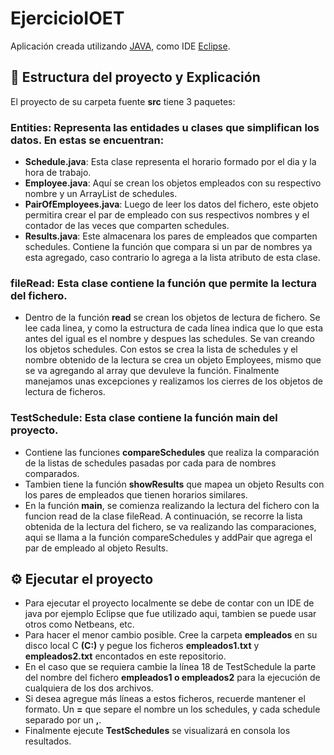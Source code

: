 # EjercicioIOET

Aplicación creada utilizando [JAVA](https://www.java.com/es/), como IDE [Eclipse](https://www.eclipse.org/).

## :page_facing_up: Estructura del proyecto y Explicación
El proyecto de su carpeta fuente **src** tiene 3 paquetes:  
### **Entities**: Representa las entidades u clases que simplifican los datos. En estas se encuentran:  
  - **Schedule.java**: Esta clase representa el horario formado por el dia y la hora de trabajo.  
  - **Employee.java**: Aquí se crean los objetos empleados con su respectivo nombre y un ArrayList de schedules.  
  - **PairOfEmployees.java**: Luego de leer los datos del fichero, este objeto permitira crear el par de empleado con sus respectivos nombres y el contador de las veces que comparten schedules.  
  - **Results.java**: Este almacenara los pares de empleados que comparten schedules. Contiene la función que compara si un par de nombres ya esta agregado, caso contrario lo agrega a la lista atributo de esta clase.  
 ### **fileRead**: Esta clase contiene la función que permite la lectura del fichero. 
  - Dentro de la función **read** se crean los objetos de lectura de fichero. Se lee cada linea, y como la estructura de cada línea indica que lo que esta antes del igual es el nombre y despues las schedules. Se van creando los objetos schedules. Con estos se crea la lista de schedules y el nombre obtenido de la lectura se crea un objeto Employees, mismo que se va agregando al array que devuleve la función. Finalmente manejamos unas excepciones y realizamos los cierres de los objetos de lectura de ficheros.  
 ### **TestSchedule**: Esta clase contiene la función **main** del proyecto.  
  - Contiene las funciones **compareSchedules** que realiza la comparación de la listas de schedules pasadas por cada para de nombres comparados.  
  - Tambien tiene la función **showResults** que mapea un objeto Results con los pares de empleados que tienen horarios similares.  
  - En la función **main**, se comienza realizando la lectura del fichero con la funcion read de la clase fileRead. A continuación, se recorre la lista obtenida de la lectura del fichero, se va realizando las comparaciones, aqui se llama a la función compareSchedules y addPair que agrega el par de empleado al objeto Results.
 ## ⚙️ Ejecutar el proyecto  
 - Para ejecutar el proyecto localmente se debe de contar con un IDE de java por ejemplo Eclipse que fue utilizado aqui, tambien se puede usar otros como Netbeans, etc.  
 - Para hacer el menor cambio posible. Cree la carpeta **empleados** en su disco local C **(C:\)** y pegue los ficheros **empleados1.txt** y **empleados2.txt** encontados en este repositorio.  
 - En el caso que se requiera cambie la línea 18 de TestSchedule la parte del nombre del fichero **empleados1 o empleados2** para la ejecución de cualquiera de los dos archivos.  
 - Si desea agregue más líneas a estos ficheros, recuerde mantener el formato. Un **=** que separe el nombre un los schedules, y cada schedule separado por un **,**.  
 - Finalmente ejecute **TestSchedules** se visualizará en consola los resultados.
 
